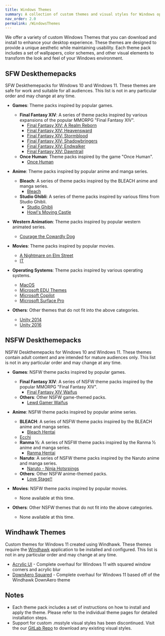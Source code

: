 ```yaml
---
title: Windows Themes
summary: A collection of custom themes and visual styles for Windows operating systems.
nav_order: 2.0
permalink: /WindowsThemes
---
```


We offer a variety of custom Windows Themes that you can download and install to enhance your desktop experience. These themes are designed to provide a unique aesthetic while maintaining usability. Each theme pack includes a set of wallpapers, color schemes, and other visual elements to transform the look and feel of your Windows environment.

## SFW Deskthemepacks

SFW Deskthemepacks for Windows 10 and Windows 11. These themes are safe for work and suitable for all audiences. This list is not in any particular order and may change at any time.

- **Games**: Theme packs inspired by popular games.

    - **Final Fantasy XIV**: A series of theme packs inspired by various expansions of the popular MMORPG "Final Fantasy XIV".
        - [Final Fantasy XIV: A Realm Reborn](https://the-back-room.info/WindowsThemes/Deskthemepacks/FFXIVARealmReborn)
        - [Final Fantasy XIV: Heavensward](https://the-back-room.info/WindowsThemes/Deskthemepacks/FFXIVHeavensward)
        - [Final Fantasy XIV: Stormblood](https://the-back-room.info/WindowsThemes/Deskthemepacks/FFXIVStormblood)
        - [Final Fantasy XIV: Shadowbringers](https://the-back-room.info/WindowsThemes/Deskthemepacks/FFXIVShadowbringers)
        - [Final Fantasy XIV: Endwalker](https://the-back-room.info/WindowsThemes/Deskthemepacks/FFXIVEW)
        - [Final Fantasy XIV: Dawntrail](https://the-back-room.info/WindowsThemes/Deskthemepacks/FFXIVDawntrail)
    - **Once Human**: Theme packs inspired by the game "Once Human".
        - [Once Human](https://the-back-room.info/WindowsThemes/Deskthemepacks/OnceHuman)

- **Anime**: Theme packs inspired by popular anime and manga series.
    
    - **Bleach**: A series of theme packs inspired by the BLEACH anime and manga series.
        - [Bleach](https://the-back-room.info/WindowsThemes/Deskthemepacks/BLEACH)
    - **Studio Ghibli**: A series of theme packs inspired by various films from Studio Ghibli.
        - [Studio Ghibli](https://the-back-room.info/WindowsThemes/Deskthemepacks/StudioGhibli)
        - [Howl's Moving Castle](https://the-back-room.info/WindowsThemes/Deskthemepacks/HowlsMovingCastle)

- **Western Animation**: Theme packs inspired by popular western animated series.

    - [Courage the Cowardly Dog](https://the-back-room.info/WindowsThemes/Deskthemepacks/CourageTCD)

- **Movies**: Theme packs inspired by popular movies.

    - [A Nightmare on Elm Street](https://the-back-room.info/WindowsThemes/Deskthemepacks/ANightmareOnElmStreet)
    - [IT](https://the-back-room.info/WindowsThemes/Deskthemepacks/IT)

- **Operating Systems**: Theme packs inspired by various operating systems.

    - [MacOS](https://the-back-room.info/WindowsThemes/Deskthemepacks/MacOS)
    - [Microsoft EDU Themes](https://the-back-room.info/WindowsThemes/Deskthemepacks/MicrosoftEDUThemes)
    - [Microsoft Copilot](https://the-back-room.info/WindowsThemes/Deskthemepacks/MicrosoftCopilot)
    - [Microsoft Surface Pro](https://the-back-room.info/WindowsThemes/Deskthemepacks/MicrosoftSurfacePro)

- **Others**: Other themes that do not fit into the above categories.

    - [Unity 2014](https://the-back-room.info/WindowsThemes/Deskthemepacks/Unity2014)
    - [Unity 2016](https://the-back-room.info/WindowsThemes/Deskthemepacks/Unity2016)


## NSFW Deskthemepacks

NSFW Deskthemepacks for Windows 10 and Windows 11. These themes contain adult content and are intended for mature audiences only. This list is not in any particular order and may change at any time.

- **Games**: NSFW theme packs inspired by popular games.

    - **Final Fantasy XIV**: A series of NSFW theme packs inspired by the popular MMORPG "Final Fantasy XIV".
        - [Final Fantasy XIV Waifus](https://the-back-room.info/WindowsThemes/Deskthemepacks/FinalFantasyXIVWaifus)
    - **Others**: Other NSFW game-themed packs.
        - [Lewd Gamer Waifus](https://the-back-room.info/WindowsThemes/Deskthemepacks/LewdGamerWaifus)

- **Anime**: NSFW theme packs inspired by popular anime series.

    - **BLEACH**: A series of NSFW theme packs inspired by the BLEACH anime and manga series.
        - [Bleach Hentai](https://the-back-room.info/WindowsThemes/Deskthemepacks/BLEACHHentai)
    - [Ecchi](https://the-back-room.info/WindowsThemes/Deskthemepacks/Ecchi)
    - **Ranma ½**: A series of NSFW theme packs inspired by the Ranma ½ anime and manga series.
        - [Ranma Hentai](https://the-back-room.info/WindowsThemes/Deskthemepacks/RanmaHentai)
    - **Naruto**: A series of NSFW theme packs inspired by the Naruto anime and manga series.
        - [Naruto - Ninja Hotsrpings](https://the-back-room.info/WindowsThemes/Deskthemepacks/NarutoNinjaHotsprings)
    - **Others**: Other NSFW anime-themed packs.
        - [Love Stage!!](https://the-back-room.info/WindowsThemes/Deskthemepacks/LoveStage)

- **Movies**: NSFW theme packs inspired by popular movies.

    - None available at this time.

- **Others**: Other NSFW themes that do not fit into the above categories.

    - None available at this time.

## Windhawk Themes

Custom themes for Windows 11 created using Windhawk. These themes require the [Windhawk](https://windhawk.net) application to be installed and configured. This list is not in any particular order and may change at any time.

- [Acrylic UI](https://the-back-room.info/WindowsThemes/WindhawkThemes/AcrylicUI) - Complete overhaul for Windows 11 with squared window corners and acrylic blur
- [DownAero Squared](https://the-back-room.info/WindowsThemes/WindhawkThemes/DownAeroSquared) - Complete overhaul for Windows 11 based off of the Windhawk DownAero theme

## Notes

- Each theme pack includes a set of instructions on how to install and apply the theme. Please refer to the individual theme pages for detailed installation steps.
- Support for custom .msstyle visual styles has been discontinued. Visit the our [GitLab Repo](https://gitlab.com/the-back-room/) to download any existing visual styles.